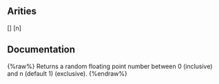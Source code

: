 ## Arities
[]
[n]

## Documentation
{%raw%}
Returns a random floating point number between 0 (inclusive) and
  n (default 1) (exclusive).
{%endraw%}
